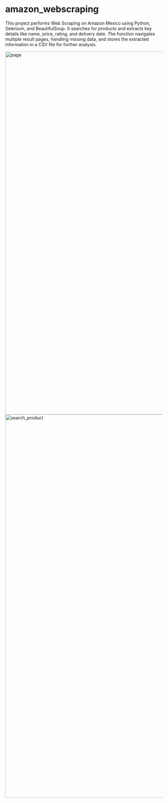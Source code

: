 # amazon_webscraping
This project performs Web Scraping on Amazon Mexico using Python, Selenium, and BeautifulSoup. It searches for products and extracts key details like name, price, rating, and delivery date. The function navigates multiple result pages, handling missing data, and stores the extracted information in a CSV file for further analysis.


<img width="1157" alt="page" src="https://github.com/user-attachments/assets/b963edbf-01c7-4ec0-b137-eb3ecdedf540" />

<img width="1222" alt="search_product" src="https://github.com/user-attachments/assets/308cc23f-9cf0-41e4-9d6c-c7df853640e9" />


